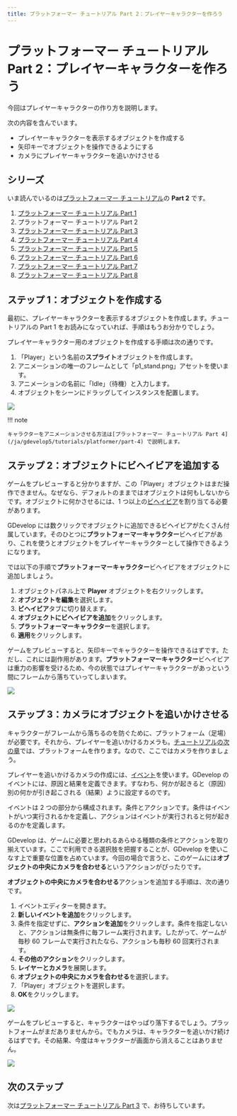 ```yaml
---
title: プラットフォーマー チュートリアル Part 2：プレイヤーキャラクターを作ろう
---
```

# プラットフォーマー チュートリアル Part 2：プレイヤーキャラクターを作ろう

今回はプレイヤーキャラクターの作り方を説明します。

次の内容を含んでいます。

- プレイヤーキャラクターを表示するオブジェクトを作成する
- 矢印キーでオブジェクトを操作できるようにする
- カメラにプレイヤーキャラクターを追いかけさせる

## シリーズ

いま読んでいるのは[プラットフォーマー チュートリアル](/ja/gdevelop5/tutorials/platformer/start)の **Part 2** です。

1. [プラットフォーマー チュートリアル Part 1](/ja/gdevelop5/tutorials/platformer/start)
2. プラットフォーマー チュートリアル Part 2
3. [プラットフォーマー チュートリアル Part 3](/ja/gdevelop5/tutorials/platformer/part-3)
4. [プラットフォーマー チュートリアル Part 4](/ja/gdevelop5/tutorials/platformer/part-4)
5. [プラットフォーマー チュートリアル Part 5](/ja/gdevelop5/tutorials/platformer/part-5)
6. [プラットフォーマー チュートリアル Part 6](/ja/gdevelop5/tutorials/platformer/part-6)
7. [プラットフォーマー チュートリアル Part 7](/ja/gdevelop5/tutorials/platformer/part-7)
8. [プラットフォーマー チュートリアル Part 8](/ja/gdevelop5/tutorials/platformer/part-8)

## ステップ 1：オブジェクトを作成する

最初に、プレイヤーキャラクターを表示するオブジェクトを作成します。チュートリアルの Part 1 をお読みになっていれば、手順はもうお分かりでしょう。

プレイヤーキャラクター用のオブジェクトを作成する手順は次の通りです。

1. 「Player」という名前の**スプライト**オブジェクトを作成します。
2. アニメーションの唯一のフレームとして「p1_stand.png」アセットを使います。
3. アニメーションの名前に「Idle」（待機）と入力します。
4. オブジェクトをシーンにドラッグしてインスタンスを配置します。

![](/gdevelop5/tutorials/platformer/player-object.jpg)

!!! note

    キャラクターをアニメーションさせる方法は[プラットフォーマー チュートリアル Part 4](/ja/gdevelop5/tutorials/platformer/part-4) で説明します。

## ステップ 2：オブジェクトにビヘイビアを追加する

ゲームをプレビューすると分かりますが、この「Player」オブジェクトはまだ操作できません。なぜなら、デフォルトのままではオブジェクトは何もしないからです。オブジェクトに何かさせるには、1 つ以上の[ビヘイビア](/ja/gdevelop5/behaviors)を割り当てる必要があります。

GDevelop には数クリックでオブジェクトに追加できるビヘイビアがたくさん付属しています。そのひとつに**プラットフォーマーキャラクター**ビヘイビアがあり、これを使うとオブジェクトをプレイヤーキャラクターとして操作できるようになります。

では以下の手順で**プラットフォーマーキャラクター**ビヘイビアをオブジェクトに追加しましょう。

1. オブジェクトパネル上で **Player** オブジェクトを右クリックします。
2. **オブジェクトを編集**を選択します。
3. **ビヘイビア**タブに切り替えます。
4. **オブジェクトにビヘイビアを追加**をクリックします。
5. **プラットフォーマーキャラクター**を選択します。
6. **適用**をクリックします。

ゲームをプレビューすると、矢印キーでキャラクターを操作できるはずです。ただし、これには副作用があります。**プラットフォーマーキャラクター**ビヘイビアは重力の影響を受けるため、今の状態ではプレイヤーキャラクターがあっという間にフレームから落ちていってしまいます。

![](/gdevelop5/tutorials/platformer/platformer-character-behavior-preview.gif)

## ステップ 3：カメラにオブジェクトを追いかけさせる

キャラクターがフレームから落ちるのを防ぐために、プラットフォーム（足場）が必要です。それから、プレイヤーを追いかけるカメラも。[チュートリアルの次の章](/gdevelop5/tutorials/platformer/part-3)では、プラットフォームを作ります。なので、ここではカメラを作りましょう。

プレイヤーを追いかけるカメラの作成には、[イベント](/ja/gdevelop5/events)を使います。GDevelop のイベントには、原因と結果を定義できます。すなわち、何かが起きると（原因）別の何かが引き起こされる（結果）ように設定するのです。

イベントは 2 つの部分から構成されます。条件とアクションです。条件はイベントがいつ実行されるかを定義し、アクションはイベントが実行されると何が起きるのかを定義します。

GDevelop は、ゲームに必要と思われるあらゆる種類の条件とアクションを取り揃えています。ここで利用できる選択肢を把握することが、GDevelop を使いこなす上で重要な位置を占めています。今回の場合で言うと、このゲームには**オブジェクトの中央にカメラを合わせる**というアクションがぴったりです。

**オブジェクトの中央にカメラを合わせる**アクションを追加する手順は、次の通りです。

1. イベントエディターを開きます。
2. **新しいイベントを追加**をクリックします。
3. 条件を指定せずに、**アクションを追加**をクリックします。条件を指定しないと、アクションは無条件に毎フレーム実行されます。したがって、ゲームが毎秒 60 フレームで実行されたなら、アクションも毎秒 60 回実行されます。
4. **その他のアクション**をクリックします。
5. **レイヤーとカメラ**を展開します。
6. **オブジェクトの中央にカメラを合わせる**を選択します。
7. 「Player」オブジェクトを選択します。
8. **OK**をクリックします。

![](/gdevelop5/tutorials/platformer/center-camera-event.jpg)

ゲームをプレビューすると、キャラクターはやっぱり落下するでしょう。プラットフォームがまだありませんから。でもカメラは、キャラクターを追いかけ続けるはずです。その結果、今度はキャラクターが画面から消えることはありません。

![](/gdevelop5/tutorials/platformer/center-camera-on-object-preview.gif)

## 次のステップ

次は[プラットフォーマー チュートリアル Part 3](/ja/gdevelop5/tutorials/platformer/part-3) で、お待ちしています。